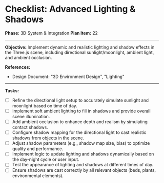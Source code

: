 # Checklist: Advanced Lighting & Shadows

**Phase:** 3D System & Integration
**Plan Item:** 22

---

**Objective:** Implement dynamic and realistic lighting and shadow effects in the Three.js scene, including directional sunlight/moonlight, ambient light, and ambient occlusion.

**References:**
- Design Document: "3D Environment Design", "Lighting"

---

**Tasks:**

- [ ] Refine the directional light setup to accurately simulate sunlight and moonlight based on time of day.
- [ ] Implement soft ambient lighting to fill in shadows and provide overall scene illumination.
- [ ] Add ambient occlusion to enhance depth and realism by simulating contact shadows.
- [ ] Configure shadow mapping for the directional light to cast realistic shadows from objects in the scene.
- [ ] Adjust shadow parameters (e.g., shadow map size, bias) to optimize quality and performance.
- [ ] Implement logic to update lighting and shadows dynamically based on the day-night cycle or user input.
- [ ] Test the appearance of lighting and shadows at different times of day.
- [ ] Ensure shadows are cast correctly by all relevant objects (beds, plants, environmental elements).
